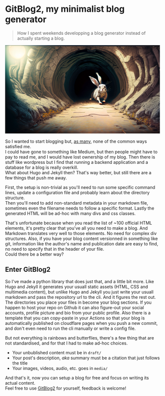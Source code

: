 # GitBlog2, my minimalist blog generator

> How I spent weekends developping a blog generator instead of actually starting a blog.

![Rabbit holing](/media/rabbit-hole.jpg "Down a rabbit hole")

So I wanted to start blogging but, [as many](https://512kb.club/), none of the common ways satisfied me.  
I could have gone to something like Medium, but then people might have to pay to read me, and I would have lost ownership of my blog.
Then there is stuff like wordpress but I find that running a backend application and a database for a blog is really overkill.  
What about Hugo and Jekyll then? That's way better, but still there are a few things that push me away.  

First, the setup is non-trivial as you'll need to run some specific command lines, update a configuration file and probably learn about the directory structure.  
Then you'll need to add non-standard metadata in your markdown file, sometimes even the filename needs to follow a specific format. 
Lastly the generated HTML will be ad-hoc with many divs and css classes.  

That's unfortunate because when you read the list of ~100 official HTML elements, it's pretty clear that you've all you need to make a blog. And Markdown translates very well to those elements. No need for complex div structures. Also, if you have your blog content versionned in something like git, information like the author's name and publication date are easy to find, no need to specify that in the header of your file.  
Could there be a better way?

## Enter GitBlog2

So I've made a python library that does just that, and a little bit more. Like Hugo and Jekyll it generates your usuall static assets (HTML, CSS and multimedia content), but unlike Hugo and Jekyll you just write your usuall markdown and pass the repository url to the cli. And it figures the rest out. The directories you place your files in become your blog sections. If you happen to host your repo on Github it can also figure-out your social accounts, profile picture and bio from your public profile.
Also there is a template that you can copy-paste in your Actions so that your blog is automatically published on cloudflare pages when you push a new commit, and don't even need to run the cli manually or write a config file.  

But not everything is rainbows and butterflies, there's a few thing that are not standardised, and for that I had to make ad-hoc choices.

* Your unbublished content must be in `draft/`
* Your post's description, *aka* summary must be a citation that just follows the title
* Your images, videos, audio, etc. goes in `media/`

And that's it, now you can setup a blog for free and focus on writing its actual content.  
Feel free to use [GitBlog2](https://github.com/HenriTEL/gitblog2) for yourself, feedback is welcome!
